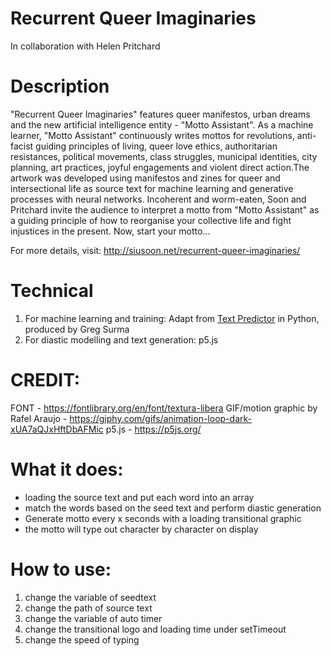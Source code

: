 # Recurrent Queer Imaginaries
In collaboration with Helen Pritchard 

# Description 
"Recurrent Queer Imaginaries" features queer manifestos, urban dreams and the new artificial intelligence entity - "Motto Assistant". As a machine learner, "Motto Assistant" continuously writes mottos for revolutions, anti-facist guiding principles of living, queer love ethics, authoritarian resistances, political movements, class struggles, municipal identities, city planning, art practices, joyful engagements and violent direct action.The artwork was developed using manifestos and zines for queer and intersectional life as source text for machine learning and generative processes with neural networks. Incoherent and worm-eaten, Soon and Pritchard invite the audience to interpret a motto from "Motto Assistant" as a guiding principle of how to reorganise your collective life and fight injustices in the present. 
Now, start your motto...

For more details, visit: http://siusoon.net/recurrent-queer-imaginaries/ 

# Technical 
1. For machine learning and training: Adapt from [Text Predictor](https://github.com/gsurma/text_predictor) in Python, produced by Greg Surma 
2. For diastic modelling and text generation: p5.js 

# CREDIT:
FONT - https://fontlibrary.org/en/font/textura-libera
GIF/motion graphic by Rafel Araujo - https://giphy.com/gifs/animation-loop-dark-xUA7aQJxHftDbAFMic
p5.js - https://p5js.org/

# What it does:
- loading the source text and put each word into an array
- match the words based on the seed text and perform diastic generation
- Generate motto every x seconds with a loading transitional graphic
- the motto will type out character by character on display

# How to use:
1. change the variable of seedtext
2. change the path of source text
3. change the variable of auto timer
4. change the transitional logo and loading time under setTimeout
5. change the speed of typing
